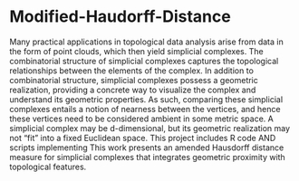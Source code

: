 # Modified-Haudorff-Distance


Many practical applications in topological data analysis arise from data in the form of point clouds, which then yield simplicial complexes. The combinatorial structure of simplicial complexes captures the topological relationships between the elements of the complex. In addition to combinatorial structure, simplicial complexes possess a geometric realization, providing a concrete way to visualize the complex and understand its geometric properties. As such, comparing these simplicial complexes entails a notion of nearness between the vertices, and hence these vertices need to be considered ambient in some metric space. A simplicial complex may be d-dimensional, but its geometric realization may not “fit” into a fixed Euclidean space. This project includes R code AND scripts implementing This work presents an amended Hausdorff distance measure for simplicial complexes that integrates geometric proximity with topological features.
